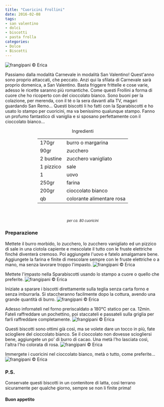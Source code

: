 ```yaml
---
title: "Cuoricini Frollini"
date: 2016-02-08
tags:
- san valentino
- dolci
- biscotti
- pasta frolla
categories:
- Dolce
- Biscotti
---
```

![](header.jpg "frangipani © Erica")

Passiamo dalla modalità Carnevale in modalità San Valentino! Quest'anno sono proprio attaccati, che peccato. Anzi qui la sfilata di Carnevale sarà proprio domenica, a San Valentino. Basta friggere frittelle e cose varie, adesso le ricette saranno più romantiche. Come questi Frollini a forma di cuore che ho ricoperto con del cioccolato bianco. Sono buoni per la colazione, per merenda, con il té o la sera davanti alla TV, magari guardando San Remo... Questi biscotti li ho fatti con la Sparabiscotti e ho usato lo stampo per cuoricini, ma va benissimo qualunque stampo. Fanno un profumo fantastico di vaniglia e si sposano perfettamente con il cioccolato bianco... 

<div id="wrapper" style="text-align: center">    
  <div id="yourdiv" style="display: inline-block;">
    <div class="ingredients">
      <div class="ingredients-title">Ingredienti</div>
      <table>
        <tbody>
          <tr>
            <td>170gr</td>
            <td>burro o margarina</td>
          </tr>
          <tr>
            <td>90gr</td>
            <td>zucchero</td>
          </tr>
          <tr>
            <td>2 bustine</td>
            <td>zucchero vanigliato</td>
          </tr>
          <tr>
            <td>1 pizzico</td>
            <td>sale</td>
          </tr>
          <tr>
            <td>1</td>
            <td>uovo</td>
          </tr>
          <tr>
            <td>250gr</td>
            <td>farina</td>
          </tr>
          <tr>
            <td>200gr</td>
            <td>cioccolato bianco</td>
          </tr>
          <tr>
            <td>qb</td>
            <td>colorante alimentare rosa</td>     
          </tr>
        </tbody>
      </table>
      <br></br>
      <i class="pull-right" style="font-size: 80%;">per ca. 80 cuoricini</i>
    </div>
  </div>
</div>


<h3>
  <font color="grey">
    <i class="fa fa-cogs"></i>
  </font> Preparazione
</h3>

Mettete il burro morbido, lo zucchero, lo zucchero vanigliato ed un pizzico di sale in una ciotola capiente e mescolate il tutto con le fruste elettriche finché diventerà cremoso. Poi aggiungete l'uovo e fatelo amalgamare bene. Aggiungete la farina e finite di mescolare sempre con le fruste elettriche o a mano, ma senza lavorare troppo l'impasto.
![](impasto.jpg "frangipani © Erica")

Mettete l'impasto nella Sparabiscotti usando lo stampo a cuore o quello che preferite.
![](stampocuore.jpg "frangipani © Erica")

Iniziate a sparare i biscotti direttamente sulla teglia senza carta forno e senza imburrarla. Si staccheranno facilmente dopo la cottura, avendo una grande quantità di burro.
![](teglia.jpg "frangipani © Erica")

Adesso infornateli nel forno preriscaldato a 180°C statico per ca. 12min. Fateli raffreddare un pochettino, poi staccateli e passateli sulla griglia per farli raffreddare completamente.
![](sfornati.jpg "frangipani © Erica")

Questi biscotti sono ottimi già così, ma se volete dare un tocco in più, fate sciogliere del cioccolato bianco. Se il cioccolato non dovesse sciogliersi bene, aggiungete un po' di burro di cacao. Una metà l'ho lasciata così, l'altra l'ho colorata di rosa.
![](cioccolato.jpg "frangipani © Erica")

Immergete i cuoricini nel cioccolato bianco, metà o tutto, come preferite...
![](risultato.jpg "frangipani © Erica")


<h3>
  <font color="#FFCC00">
    <i class="fa fa-lightbulb-o"></i>
  </font> P.S.
</h3>

Conservate questi biscotti in un contenitore di latta, così terrano sicuramente per qualche giorno, sempre se non li finite prima!

<h4>Buon appetito
  <font color="red">
    <i class="fa fa-smile-o"></i>
  </font>
</h4>